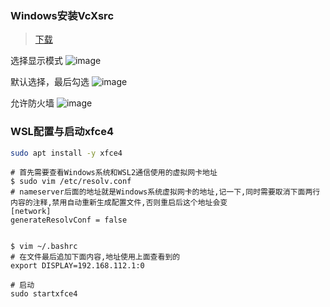 
### Windows安装VcXsrc
> [下载](https://sourceforge.net/projects/vcxsrv/)

选择显示模式
![image](https://cdn.jsdelivr.net/gh/XmchxUp/cloudimg@master/20220310/image.4x6bfgnmvq40.webp)

默认选择，最后勾选
![image](https://cdn.jsdelivr.net/gh/XmchxUp/cloudimg@master/20220310/image.vtckz6dhwv4.webp)

允许防火墙
![image](https://cdn.jsdelivr.net/gh/XmchxUp/cloudimg@master/20220310/image.7ijkztoqqms0.webp)

### WSL配置与启动xfce4
```bash
sudo apt install -y xfce4
```
```shell
# 首先需要查看Windows系统和WSL2通信使用的虚拟网卡地址
$ sudo vim /etc/resolv.conf
# nameserver后面的地址就是Windows系统虚拟网卡的地址,记一下,同时需要取消下面两行内容的注释,禁用自动重新生成配置文件,否则重启后这个地址会变
[network]
generateResolvConf = false
 
 
$ vim ~/.bashrc
# 在文件最后追加下面内容,地址使用上面查看到的
export DISPLAY=192.168.112.1:0

# 启动
sudo startxfce4
```